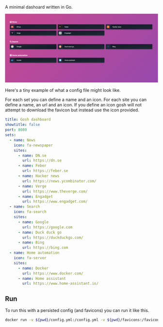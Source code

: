 A minimal dashoard written in Go.

![Dashboard preview](https://raw.githubusercontent.com/stenehall/gosh/gh-pages/assets/screenshot.png)

Here's a tiny example of what a config file might look like.

For each set you can define a name and an icon. 
For each site you can define a name, an url and an icon. If you define an icon gosh will not attempt to download the favicon but instead use the icon provided.

```yaml
title: Gosh dashboard
showtitle: false
port: 8080
sets:
  - name: News
    icon: fa-newspaper
    sites:
      - name: DN.se
        url: https://dn.se
      - name: Feber
        url: https://feber.se
      - name: Hacker news
        url: https://news.ycombinator.com/
      - name: Verge
        url: https://www.theverge.com/
      - name: Engadget
        url: https://www.engadget.com/
  - name: Search
    icon: fa-search
    sites:
      - name: Google
        url: https://google.com
      - name: Duck duck go
        url: https://duckduckgo.com/
      - name: Bing
        url: https://bing.com
  - name: Home automation
    icon: fa-server
    sites:
      - name: Docker
        url: https://www.docker.com/
      - name: Home assistant
        url: https://www.home-assistant.io/

```

## Run

To run this with a persisted config (and favicons) you can run it like this. 

```bash
docker run -v ${pwd}/config.yml:/config.yml -v ${pwd}/favicons:/favicons -p 8080:8080 gosh
```

## 
